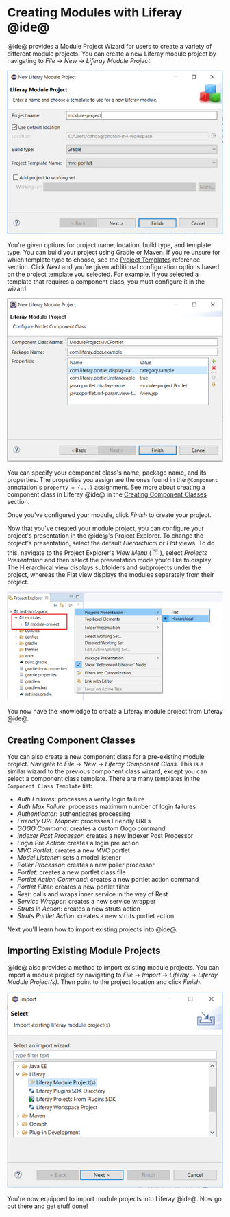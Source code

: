 # Creating Modules with Liferay @ide@ [](id=creating-modules-with-liferay-ide)

@ide@ provides a Module Project Wizard for users to create a variety of
different module projects. You can create a new Liferay module project by
navigating to *File* &rarr; *New* &rarr; *Liferay Module Project*.

![Figure 1: When selecting *New* &rarr; *Liferay Module Project*, a Module Project Wizard appears.](../../../images/new-module-project.png)

You're given options for project name, location, build type, and template type.
You can build your project using Gradle or Maven. If you're unsure for which
template type to choose, see the
[Project Templates](/develop/reference/-/knowledge_base/7-1/project-templates)
reference section. Click *Next* and you're given additional configuration
options based on the project template you selected. For example, if you selected
a template that requires a component class, you must configure it in the wizard.

![Figure 2: Specify your component class's details in the Portlet Component Class Wizard.](../../../images/component-class-wizard.png)

You can specify your component class's name, package name, and its properties.
The properties you assign are the ones found in the `@Component` annotation's
`property = {...}` assignment. See more about creating a component class in
Liferay @ide@ in the [Creating Component Classes](#creating-component-classes)
section.

Once you've configured your module, click *Finish* to create your project.

Now that you've created your module project, you can configure your project's
presentation in the @ide@'s Project Explorer. To change the project's
presentation, select the default *Hierarchical* or *Flat* views. To do this,
navigate to the Project Explorer's *View Menu*
(![View Menu](../../../images/icon-ide-view-menu.png)), select *Projects
Presentation* and then select the presentation mode you'd like to display. The
Hierarchical view displays subfolders and subprojects under the project, whereas
the Flat view displays the modules separately from their project.

![Figure 3: The Hierarchical project presentation mode is set, by default.](../../../images/workspace-presentation.png)

You now have the knowledge to create a Liferay module project from Liferay
@ide@.

## Creating Component Classes [](id=creating-component-classes)

You can also create a new component class for a pre-existing module project.
Navigate to *File* &rarr; *New* &rarr; *Liferay Component Class*. This is a
similar wizard to the previous component class wizard, except you can select a
component class template. There are many templates in the `Component Class
Template` list:

- *Auth Failures*: processes a verify login failure
- *Auth Max Failure*: processes maximum number of login failures
- *Authenticator*: authenticates processing
- *Friendly URL Mapper*: processes Friendly URLs
- *GOGO Command*: creates a custom Gogo command
- *Indexer Post Processor*: creates a new Indexer Post Processor
- *Login Pre Action*: creates a login pre action
- *MVC Portlet*: creates a new MVC portlet
- *Model Listener*: sets a model listener
- *Poller Processor*: creates a new poller processor
- *Portlet*: creates a new portlet class file
- *Portlet Action Command*: creates a new portlet action command
- *Portlet Filter*: creates a new portlet filter
- *Rest*: calls and wraps inner service in the way of Rest
- *Service Wrapper*: creates a new service wrapper
- *Struts in Action*: creates a new struts action
- *Struts Portlet Action*: creates a new struts portlet action

Next you'll learn how to import existing projects into @ide@.

## Importing Existing Module Projects [](id=importing-existing-module-projects)

@ide@ also provides a method to import existing module projects. You can import a
module project by navigating to *File* &rarr; *Import* &rarr; *Liferay* &rarr;
*Liferay Module Project(s)*. Then point to the project location and click
*Finish*.

![Figure 4: Select the *Liferay Module Project(s)* to import a module project.](../../../images/import-wizard.png)

You're now equipped to import module projects into Liferay @ide@. Now go out
there and get stuff done!

